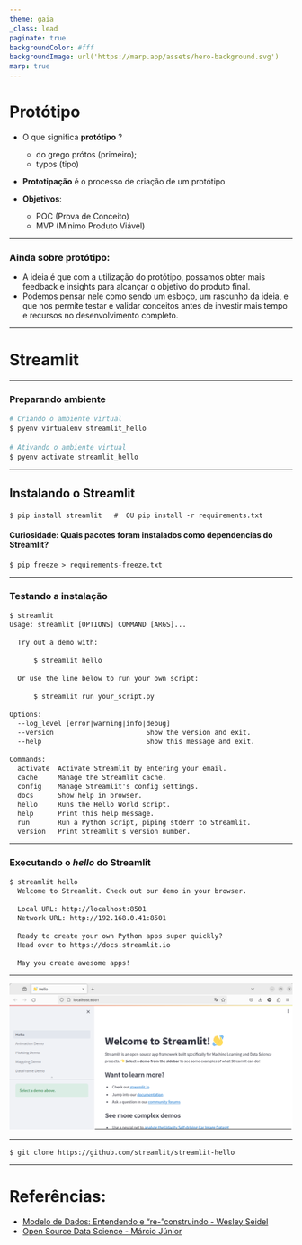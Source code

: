 ```yaml
---
theme: gaia
_class: lead
paginate: true
backgroundColor: #fff
backgroundImage: url('https://marp.app/assets/hero-background.svg')
marp: true
---
```





# Protótipo
- O que significa **protótipo** ?
  - do grego  prótos (primeiro); 
  - typos (tipo)

- **Prototipação** é o processo de criação de um protótipo

- **Objetivos**:
  - POC (Prova de Conceito)
  - MVP (Mínimo Produto Viável)


---

### Ainda sobre protótipo:
- A ideia é que com a utilização do protótipo, possamos obter mais feedback e insights para alcançar o objetivo do produto final.
- Podemos pensar nele como sendo um esboço, um rascunho da ideia, e que nos permite testar e validar conceitos antes de investir mais tempo e recursos no desenvolvimento completo.

---
# Streamlit


---
### Preparando ambiente 

```bash
# Criando o ambiente virtual
$ pyenv virtualenv streamlit_hello

# Ativando o ambiente virtual
$ pyenv activate streamlit_hello
```

---
<!-- slide -->
## Instalando o Streamlit

```shell
$ pip install streamlit   #  OU pip install -r requirements.txt
```


#### Curiosidade: Quais pacotes foram instalados como dependencias do Streamlit? 
```shell
$ pip freeze > requirements-freeze.txt
```

--- 
<!-- slide -->
### Testando a  instalação
```shel 
$ streamlit           
Usage: streamlit [OPTIONS] COMMAND [ARGS]...

  Try out a demo with:

      $ streamlit hello

  Or use the line below to run your own script:

      $ streamlit run your_script.py

Options:
  --log_level [error|warning|info|debug]
  --version                       Show the version and exit.
  --help                          Show this message and exit.

Commands:
  activate  Activate Streamlit by entering your email.
  cache     Manage the Streamlit cache.
  config    Manage Streamlit's config settings.
  docs      Show help in browser.
  hello     Runs the Hello World script.
  help      Print this help message.
  run       Run a Python script, piping stderr to Streamlit.
  version   Print Streamlit's version number.
```

--- 
<!-- slide -->
### Executando o *hello* do Streamlit
```shel 
$ streamlit hello
  Welcome to Streamlit. Check out our demo in your browser.

  Local URL: http://localhost:8501
  Network URL: http://192.168.0.41:8501

  Ready to create your own Python apps super quickly?
  Head over to https://docs.streamlit.io

  May you create awesome apps!

```

--- 
<!-- slide -->
![bg 80%](assets/img/hello.png)



--- 
<!-- slide -->
```shel 
$ git clone https://github.com/streamlit/streamlit-hello
```






---
# Referências:
- [Modelo de Dados: Entendendo e “re-”construindo - Wesley Seidel](https://pt.slideshare.net/wesleyseidel/open-data-imastersv02)
- [Open Source Data Science - Márcio Júnior](https://pt.slideshare.net/ambientelivre/open-source-data-science-elaborando-uma-plataforma-de-big-data-analytics-100-open-source-com-apoio-do-pentaho)